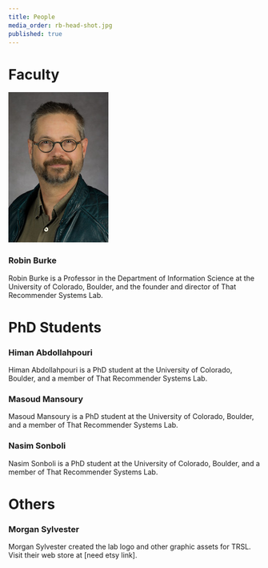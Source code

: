 ```yaml
---
title: People
media_order: rb-head-shot.jpg
published: true
---
```


# Faculty

![Robin Burke photo](rb-head-shot.jpg?resize=100,150&classes=left)
### Robin Burke
Robin Burke is a Professor in the Department of Information Science at the University of Colorado, Boulder, and the founder and director of That Recommender Systems Lab. 

# PhD Students

### Himan Abdollahpouri
Himan Abdollahpouri is a PhD student at the University of Colorado, Boulder, and a member of That Recommender Systems Lab.

### Masoud Mansoury
Masoud Mansoury is a PhD student at the University of Colorado, Boulder, and a member of That Recommender Systems Lab.

### Nasim Sonboli
Nasim Sonboli is a PhD student at the University of Colorado, Boulder, and a member of That Recommender Systems Lab.

# Others

### Morgan Sylvester
Morgan Sylvester created the lab logo and other graphic assets for TRSL. Visit their web store at [need etsy link].